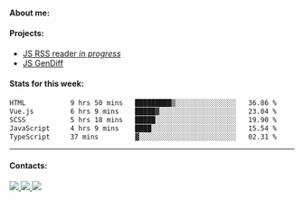 #### About me:

#### Projects:
- [JS RSS reader *in progress*](https://github.com/GKoil/frontend-project-lvl3)
- [JS GenDiff](https://github.com/GKoil/GenDiff)

#### Stats for this week:
<!--START_SECTION:waka-->

```txt
HTML           9 hrs 50 mins   █████████▒░░░░░░░░░░░░░░░   36.86 %
Vue.js         6 hrs 9 mins    █████▓░░░░░░░░░░░░░░░░░░░   23.04 %
SCSS           5 hrs 18 mins   █████░░░░░░░░░░░░░░░░░░░░   19.90 %
JavaScript     4 hrs 9 mins    ████░░░░░░░░░░░░░░░░░░░░░   15.54 %
TypeScript     37 mins         ▓░░░░░░░░░░░░░░░░░░░░░░░░   02.31 %
```

<!--END_SECTION:waka-->
---
#### Contacts:

<a target='_blank' title='LinkedIn' href="https://www.linkedin.com/in/gkoil/">
  <img src="https://img.shields.io/badge/LinkedIn-0077B5?style=for-the-badge&logo=linkedin&logoColor=white" />
</a>
<a target='_blank' title='Telegram' href="https://t.me/gkoil">
  <img src="https://img.shields.io/badge/Telegram-2CA5E0?style=for-the-badge&logo=telegram&logoColor=white" />
</a>
<a target='_blank' title='Gmail' href="mailto: gk.grigorev@gmail.com">
  <img src="https://img.shields.io/badge/Gmail-D14836?style=for-the-badge&logo=gmail&logoColor=white" />
</a>

